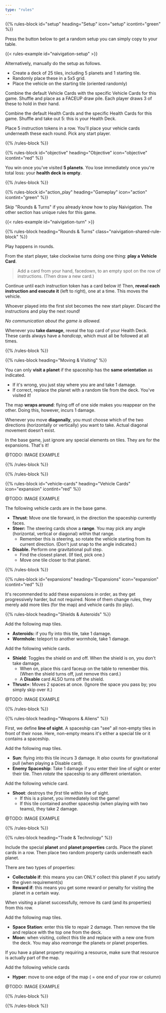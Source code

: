 ```yaml
---
type: "rules"
---
```


{{% rules-block id="setup" heading="Setup" icon="setup" icontint="green" %}}

Press the button below to get a random setup you can simply copy to your table.

{{< rules-example id="naivigation-setup" >}}

Alternatively, manually do the setup as follows.
* Create a deck of 25 tiles, including 5 planets and 1 starting tile. 
* Randomly place these in a 5x5 grid. 
* Place the vehicle on the starting tile (oriented randomly)

<div class="naivigation-shared-rule">
Combine the default Vehicle Cards with the specific Vehicle Cards for this game. Shuffle and place as a FACEUP draw pile. Each player draws 3 of these to hold in their hand. 

Combine the default Health Cards and the specific Health Cards for this game. Shuffle and take out 5: this is your Health Deck.

Place 5 instruction tokens in a row. You'll place your vehicle cards underneath these each round. Pick any start player.
</div>

<!--- 
OLD SETUP
Alternatively, manually do the setup as follows.
* Create 5 piles of 4 tiles each without planets. 
* Then add exactly 1 planet inside each pile and shuffle. 
* Place them in a 5x5 grid (each pile being one row). 
* Place the spaceship on the first non-planet tile, in a random orientation. 
* (This is for map diversity. If planets are still bunched up in groups, simply redo this setup.)
--->

{{% /rules-block %}}

{{% rules-block id="objective" heading="Objective" icon="objective" icontint="red" %}}

You win once you've visited **5 planets**. You lose immediately once you're total loss: your **health deck is empty**. 

{{% /rules-block %}}

{{% rules-block id="action_play" heading="Gameplay" icon="action" icontint="green" %}}

Skip "Rounds & Turns" if you already know how to play Naivigation. The other section has unique rules for this game.

{{< rules-example id="naivigation-turn" >}}

{{% rules-block heading="Rounds & Turns" class="naivigation-shared-rule-block" %}}

Play happens in rounds.

From the start player, take clockwise turns doing one thing: **play a Vehicle Card**.

> Add a card from your hand, facedown, to an empty spot on the row of instructions. (Then draw a new card.)

Continue until each instruction token has a card below it! Then, **reveal each instruction and execute it** (left to right), one at a time. This moves the vehicle. 

Whoever played into the first slot becomes the new start player. Discard the instructions and play the next round!

_No communication about the game is allowed._

Whenever you **take damage**, reveal the top card of your Health Deck. These cards always have a _handicap_, which must all be followed at all times.

{{% /rules-block %}}

{{% rules-block heading="Moving & Visiting" %}}

You can only **visit a planet** if the spaceship has the **same orientation** as indicated. 
* If it's wrong, you just stay where you are and take 1 damage.
* If correct, replace the planet with a random tile from the deck. You've visited it!

The map **wraps around**: flying off of one side makes you reappear on the other. Doing this, however, incurs 1 damage.

Whenever you move **diagonally**, you must choose which of the two directions (horizontally or vertically) you want to take. Actual diagonal movement doesn't exist.

In the base game, just ignore any special elements on tiles. They are for the expansions. That's it!

@TODO: IMAGE EXAMPLE

{{% /rules-block %}}

{{% /rules-block %}}

{{% rules-block id="vehicle-cards" heading="Vehicle Cards" icon="expansion" icontint="red" %}}

@TODO: IMAGE EXAMPLE

The following vehicle cards are in the base game.

* **Thrust**: Move one tile forward, in the direction the spaceship currently faces.
* **Steer:** The steering cards show a **range**. You may pick any angle (horizontal, vertical or diagonal) within that range.
  * Remember this is steering, so rotate the vehicle starting from its current direction. (Don't just snap to the angle indicated.)
* **Disable.** Perform one gravitational pull step.
	* Find the closest planet. (If tied, pick one.)
	* Move one tile closer to that planet.


{{% /rules-block %}}

{{% rules-block id="expansions" heading="Expansions" icon="expansion" icontint="red" %}}

It's recommended to add these expansions in order, as they get progressively harder, but not required. None of them change rules, they merely add more tiles (for the map) and vehicle cards (to play).

{{% rules-block heading="Shields & Asteroids" %}}

Add the following map tiles.
* **Asteroids:** if you fly into this tile, take 1 damage.
* **Wormhole:** teleport to another wormhole, take 1 damage.

Add the following vehicle cards.
* **Shield**: Toggles the shield on and off. When the shield is on, you don't take damage.
	* When on, place this card faceup on the table to remember this. (When the shield turns off, just remove this card.)
	* A **Disable** card ALSO turns off the shield.
* **Thrust+**: Moves 2 spaces at once. (Ignore the space you pass by; you simply skip over it.)

@TODO: IMAGE EXAMPLE

{{% /rules-block %}}

{{% rules-block heading="Weapons & Aliens" %}}

First, we define **line of sight**. A spaceship can "see" all non-empty tiles in front of their nose. Here, non-empty means it's either a special tile or it contains a spaceship.

Add the following map tiles.
* **Sun**: flying into this tile incurs 3 damage. It _also_ counts for gravitational pull (when playing a Disable card).
* **Enemy Spaceship**: Take 1 damage if you enter their line of sight or enter their tile. Then _rotate_ the spaceship to any different orientation.

Add the following vehicle card.
* **Shoot**: destroys the _first_ tile within line of sight. 
  * If this is a planet, you immediately lost the game! 
  * If this tile contained another spaceship (when playing with two teams), they take 2 damage.

@TODO: IMAGE EXAMPLE

{{% /rules-block %}}

{{% rules-block heading="Trade & Technology" %}}

Include the special **planet** and **planet properties** cards. Place the planet cards in a row. Then place two random property cards underneath each planet. 

There are two types of properties:
* **Collectable if**: this means you can ONLY collect this planet if you satisfy the given requirement(s)
* **Reward if**: this means you get some reward or penalty for visiting the planet in a certain way. 

When visiting a planet successfully, remove its card (and its properties) from this row.

Add the following map tiles.
* **Space Station**: enter this tile to repair 2 damage. Then remove the tile and replace with the top one from the deck.
* **Moon**: when visiting, collect this tile and replace with a new one from the deck. You may also  _rearrange_ the planets or planet properties.

If you have a planet property requiring a resource, make sure that resource is actually part of the map.

Add the following vehicle cards
* **Hyper**: move to one edge of the map ( = one end of your row or column)

@TODO: IMAGE EXAMPLE

{{% /rules-block %}}

{{% /rules-block %}}